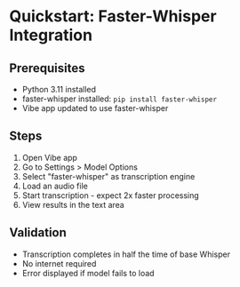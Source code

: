 # Quickstart: Faster-Whisper Integration

## Prerequisites

-   Python 3.11 installed
-   faster-whisper installed: `pip install faster-whisper`
-   Vibe app updated to use faster-whisper

## Steps

1. Open Vibe app
2. Go to Settings > Model Options
3. Select "faster-whisper" as transcription engine
4. Load an audio file
5. Start transcription - expect 2x faster processing
6. View results in the text area

## Validation

-   Transcription completes in half the time of base Whisper
-   No internet required
-   Error displayed if model fails to load
